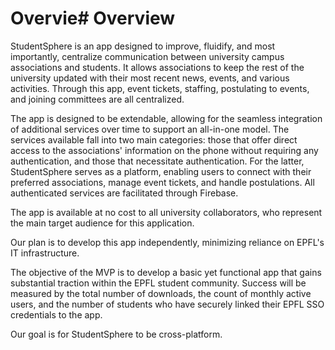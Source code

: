 # Overvie# Overview

StudentSphere is an app designed to improve, fluidify, and most importantly, centralize communication between university campus associations and students. It allows associations to keep the rest of the university updated with their most recent news, events, and various activities. Through this app, event tickets, staffing, postulating to events, and joining committees are all centralized.

The app is designed to be extendable, allowing for the seamless integration of additional services over time to support an all-in-one model. The services available fall into two main categories: those that offer direct access to the associations' information on the phone without requiring any authentication, and those that necessitate authentication. For the latter, StudentSphere serves as a platform, enabling users to connect with their preferred associations, manage event tickets, and handle postulations. All authenticated services are facilitated through Firebase.

The app is available at no cost to all university collaborators, who represent the main target audience for this application.

Our plan is to develop this app independently, minimizing reliance on EPFL's IT infrastructure.

The objective of the MVP is to develop a basic yet functional app that gains substantial traction within the EPFL student community. Success will be measured by the total number of downloads, the count of monthly active users, and the number of students who have securely linked their EPFL SSO credentials to the app.

Our goal is for StudentSphere to be cross-platform.
